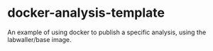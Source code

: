 # docker-analysis-template
An example of using docker to publish a specific analysis, using the labwaller/base image.
